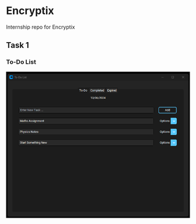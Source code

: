 # Encryptix
Internship repo for Encryptix

## Task 1
### To-Do List
<img src='Task 1 - To-Do List\img.png' width=800px style="margin: 0px auto;">